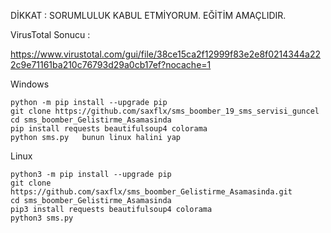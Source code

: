   DİKKAT : SORUMLULUK KABUL ETMİYORUM. EĞİTİM AMAÇLIDIR.  

  VirusTotal Sonucu :  

   https://www.virustotal.com/gui/file/38ce15ca2f12999f83e2e8f0214344a222c9e71161ba210c76793d29a0cb17ef?nocache=1  
    

  Windows  

    python -m pip install --upgrade pip
    git clone https://github.com/saxflx/sms_boomber_19_sms_servisi_guncel    
    cd sms_boomber_Gelistirme_Asamasinda  
    pip install requests beautifulsoup4 colorama
    python sms.py   bunun linux halini yap
 

  Linux  

    python3 -m pip install --upgrade pip  
    git clone https://github.com/saxflx/sms_boomber_Gelistirme_Asamasinda.git  
    cd sms_boomber_Gelistirme_Asamasinda  
    pip3 install requests beautifulsoup4 colorama  
    python3 sms.py  

